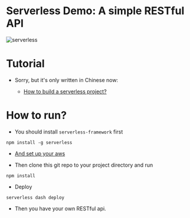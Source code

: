 # Serverless Demo: A simple RESTful API 

![serverless](http://i.imgur.com/lP3wcnh.jpg)

# Tutorial

- Sorry, but it's only written in Chinese now:

    - [How to build a serverless project?](http://abalone0204.github.io/2016/05/22/serverless-simple-crud/)

# How to run?

- You should install `serverless-framework` first

```
npm install -g serverless
```

- [And set up your aws](http://docs.serverless.com/docs/introducing-serverless)

- Then clone this git repo to your project directory and run 

```
npm install
```

- Deploy

```
serverless dash deploy
```

- Then you have your own RESTful api.



